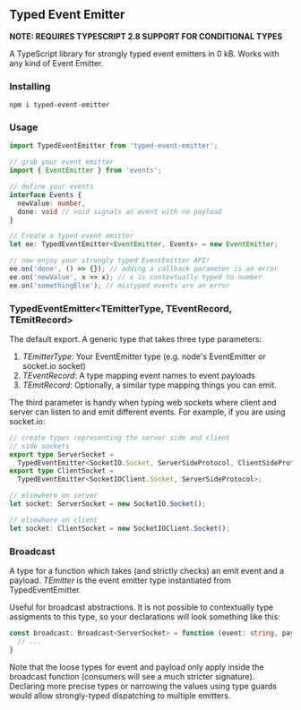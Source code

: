 ## Typed Event Emitter

**NOTE: REQUIRES TYPESCRIPT 2.8 SUPPORT FOR CONDITIONAL TYPES**

A TypeScript library for strongly typed event emitters in 0 kB. Works with any kind of Event Emitter.

### Installing

```
npm i typed-event-emitter
```

### Usage

```ts
import TypedEventEmitter from 'typed-event-emitter';

// grab your event emitter
import { EventEmitter } from 'events';

// define your events
interface Events {
  newValue: number,
  done: void // void signals an event with no payload
}

// Create a typed event emitter
let ee: TypedEventEmitter<EventEmitter, Events> = new EventEmitter;

// now enjoy your strongly typed EventEmitter API!
ee.on('done', () => {}); // adding a callback parameter is an error
ee.on('newValue', x => x); // x is contextually typed to number
ee.on('somethingElse'); // mistyped events are an error
```

### TypedEventEmitter<TEmitterType, TEventRecord, TEmitRecord>
The default export. A generic type that takes three type parameters:

1. *TEmitterType*: Your EventEmitter type (e.g. node's EventEmitter or socket.io socket)
2. *TEventRecord*: A type mapping event names to event payloads
3. *TEmitRecord*: Optionally, a similar type mapping things you can emit.

The third parameter is handy when typing web sockets where client and server can listen to and emit different events. For example, if you are using socket.io:

```ts
// create types representing the server side and client
// side sockets
export type ServerSocket =
  TypedEventEmitter<SocketIO.Socket, ServerSideProtocol, ClientSideProtocol>;
export type ClientSocket =
  TypedEventEmitter<SocketIOClient.Socket, ServerSideProtocol>;

// elsewhere on server
let socket: ServerSocket = new SocketIO.Socket();

// elsewhere on client
let socket: ClientSocket = new SocketIOClient.Socket();
```

### Broadcast<TEmitter>
A type for a function which takes (and strictly checks) an emit event and a payload. *TEmitter* is the event emitter type instantiated from TypedEventEmitter.

Useful for broadcast abstractions. It is not possible to contextually type assigments to this type, so your declarations will look something like this:

```ts
const broadcast: Broadcast<ServerSocket> = function (event: string, payload?: any) {
  // ...
}
```

Note that the loose types for event and payload only apply inside the broadcast function (consumers will see a much stricter signature). Declaring more precise types or narrowing the values using type guards would allow strongly-typed dispatching to multiple emitters.